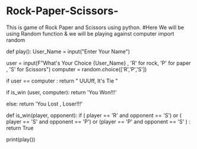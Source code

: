 # Rock-Paper-Scissors-
This is game of Rock Paper and Scissors using python.
#Here We will be using Random function & we will be playing against computer
import random

def play():
  User_Name = input("Enter Your Name")

  user = input(F"What's Your Choice {User_Name} , 'R' for rock, 'P' for paper , 'S' for Scissors")
  computer = random.choice(['R','P','S'])

  if user == computer :
    return " UUUff, It's Tie "
  
  if is_win (user, computer):
    return 'You Won!!!'

  else:
   return 'You Lost , Loser!!!'


def is_win(player, opponent):
    if ( player == 'R' and opponent == 'S') or ( player == 'S'  and  opponent == 'P') or (player == 'P' and opponent == 'S' ) :
       return True

print(play())
